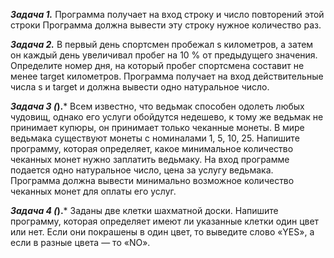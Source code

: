 ***Задача 1.***
Программа получает на вход строку и число повторений этой строки
Программа должна вывести эту строку нужное количество раз.

***Задача 2.***
В первый день спортсмен пробежал s километров, а затем он каждый день увеличивал пробег на 10 % от предыдущего значения. 
Определите номер дня, на который пробег спортсмена составит не менее target километров.
Программа получает на вход действительные числа s и target и должна вывести одно натуральное число.

***Задача 3 (*).***
Всем известно, что ведьмак способен одолеть любых чудовищ, однако его услуги обойдутся недешево, 
к тому же ведьмак не принимает купюры, он принимает только чеканные монеты. 
В мире ведьмака существуют монеты с номиналами 1, 5, 10, 25.
Напишите программу, которая определяет, какое минимальное количество чеканных монет нужно заплатить ведьмаку.
На вход программе подается одно натуральное число, цена за услугу ведьмака.
Программа должна вывести минимально возможное количество чеканных монет для оплаты его услуг.

***Задача 4 (*).***
Заданы две клетки шахматной доски. Напишите программу, которая определяет имеют ли указанные клетки один цвет или нет. 
Если они покрашены в один цвет, то выведите слово «YES», а если в разные цвета — то «NO».

